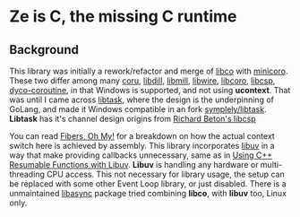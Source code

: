 # Ze is C, the missing C runtime

## Background

This library was initially a rework/refactor and merge of [libco](https://github.com/higan-emu/libco) with [minicoro](https://github.com/edubart/minicoro). These two differ among many [coru](https://github.com/geky/coru), [libdill](https://github.com/sustrik/libdill), [libmill](https://github.com/sustrik/libmill), [libwire](https://github.com/baruch/libwire), [libcoro](https://github.com/semistrict/libcoro), [libcsp](https://github.com/shiyanhui/libcsp), [dyco-coroutine](https://github.com/piaodazhu/dyco-coroutine), in that Windows is supported, and not using **ucontext**. That was until I came across [libtask](https://swtch.com/libtask), where the design is the underpinning of GoLang, and made it Windows compatible in an fork [symplely/libtask](https://github.com/symplely/libtask). **Libtask** has it's channel design origins from [Richard Beton's libcsp](https://libcsp.sourceforge.net/)

You can read [Fibers, Oh My!](https://graphitemaster.github.io/fibers/) for a breakdown on how the actual context switch here is achieved by assembly. This library incorporates [libuv](http://docs.libuv.org) in a way that make providing callbacks unnecessary, same as in [Using C++ Resumable Functions with Libuv](https://devblogs.microsoft.com/cppblog/using-ibuv-with-c-resumable-functions/). **Libuv** is handling any hardware or multi-threading CPU access. This not necessary for library usage, the setup can be replaced with some other Event Loop library, or just disabled. There is a unmaintained [libasync](https://github.com/btrask/libasync) package tried combining **libco**, with **libuv** too, Linux only.
